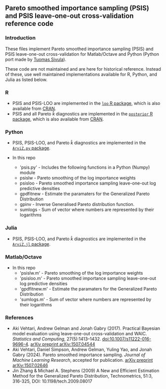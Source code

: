 ## Pareto smoothed importance sampling (PSIS) and PSIS leave-one-out cross-validation reference code

### Introduction

These files implement Pareto smoothed importance sampling (PSIS) and
PSIS leave-one-out cross-validation for Matlab/Octave and Python
(Python port made by [Tuomas Sivula](https://github.com/tsivula)).

These code are not maintained and are here for historical
reference. Instead of these, use well maintained implementations
available for R, Python, and Julia as listed below.

### R

- PSIS and PSIS-LOO are implemented in the [`loo` R package](https://github.com/stan-dev/loo), which is also available from [CRAN](https://cran.r-project.org/package=loo).
- PSIS and all Pareto $\hat{k}$ diagnostics are implemented in the [`posterior` R package](https://github.com/stan-dev/posterior), which is also available from [CRAN](https://cran.r-project.org/package=posterior).

### Python

- PSIS, PSIS-LOO, and Pareto $\hat{k}$ diagnostics are implemented in the [`ArviZ.py` package](https://python.arviz.org/en/stable/).

- In this repo 
    - 'psis.py'  - Includes the following functions in a Python (Numpy) module
     - psislw  - Pareto smoothing of the log importance weights
     - psisloo - Pareto smoothed importance sampling leave-one-out log predictive densities
     - gpdfitnew - Estimate the paramaters for the Generalized Pareto Distribution
     - gpinv - Inverse Generalised Pareto distribution function.
     - sumlogs - Sum of vector where numbers are represented by their logarithms

### Julia

- PSIS, PSIS-LOO, and Pareto $\hat{k}$ diagnostics are implemented in the [`ArviZ.jl` package](https://julia.arviz.org/ArviZ/stable/).

### Matlab/Octave

- In this repo 
    - 'psislw.m'  - Pareto smoothing of the log importance weights
    - 'psisloo.m' - Pareto smoothed importance sampling leave-one-out log predictive densities
    - 'gpdfitnew.m' - Estimate the paramaters for the Generalized Pareto Distribution
    - 'sumlogs.m' - Sum of vector where numbers are represented by their logarithms

### References

- Aki Vehtari, Andrew Gelman and Jonah Gabry (2017). Practical
  Bayesian model evaluation using leave-one-out cross-validation
  and WAIC. *Statistics and Computing*, 27(5):1413–1432. [doi:10.1007/s11222-016-9696-4](http://dx.doi.org/10.1007/s11222-016-9696-4). [arXiv preprint arXiv:1507.04544](http://arxiv.org/abs/1507.04544)
- Aki Vehtari, Daniel Simpson, Andrew Gelman, Yuling Yao, and Jonah Gabry (2024). Pareto smoothed importance sampling. *Journal of Machine Learning Research*, accepted for publication. [arXiv preprint arXiv:1507.02646](https://arxiv.org/abs/arXiv:1507.02646)
- Jin Zhang & Michael A. Stephens (2009) A New and Efficient
  Estimation Method for the Generalized Pareto Distribution,
  Technometrics, 51:3, 316-325, DOI: 10.1198/tech.2009.08017
